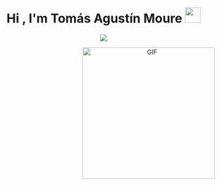 <h1 align="center"><b>Hi , I'm Tomás Agustín Moure </b><img src="https://media.giphy.com/media/hvRJCLFzcasrR4ia7z/giphy.gif" width="35"></h1>
<p align="center">
  <a href="https://github.com/DenverCoder1/readme-typing-svg"><img src="https://readme-typing-svg.herokuapp.com?font=Time+New+Roman&color=cyan&size=25&center=true&vCenter=true&width=600&height=100&lines=Decime+Full+Stack+Web+Developer+&hearts;++;Estudiante+de+UBA+en+Ciencias+de+la+Comunicación++Front-End+Developer,;Computer+Science+Student,;CTF+Newbie,;Active+Learner/Researcher,;Love+to+learn+new+stuffs..<3"></a>
</p>

<a target="_blank" align="center">
  <img align="right" top="500" height="300" width="auto" alt="GIF" src="https://media0.giphy.com/media/v1.Y2lkPTc5MGI3NjExdnZ4MjB3ZHdmdTQ5ZWtpbnBiNmxoeDhqN3hsdGxzMTlvNmNjb2FnNyZlcD12MV9pbnRlcm5hbF9naWZfYnlfaWQmY3Q9Zw/iVDo6InQKyW8o/giphy.webp">
</a>

<!--
**Tomimoure8/Tomimoure8** is a ✨ _special_ ✨ repository because its `README.md` (this file) appears on your GitHub profile.

Here are some ideas to get you started:

- 🔭 I’m currently working on ...
- 🌱 I’m currently learning ...
- 👯 I’m looking to collaborate on ...
- 🤔 I’m looking for help with ...
- 💬 Ask me about ...
- 📫 How to reach me: ...
- 😄 Pronouns: ...
- ⚡ Fun fact: ...
-->
